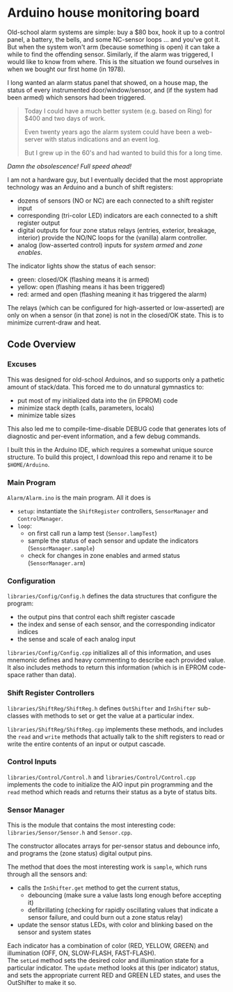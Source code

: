 # Arduino house monitoring board

Old-school alarm systems are simple: buy a $80 box, hook it up to a
control panel, a battery, the bells, and some NC-sensor loops ... 
and you've got it.  But when the system won't arm (because something
is open) it can take a while to find the offending sensor.  Similarly,
if the alarm was triggered, I would like to know from where.  This
is the situation we found ourselves in when we bought our first home
(in 1978).

I long wanted an alarm status panel that showed, on a house map, the
status of every instrumented door/window/sensor, and (if the system had
been armed) which sensors had been triggered.

> Today I could have a much better system (e.g. based on Ring) for $400
> and two days of work.
> 
> Even twenty years ago the alarm system could have been a web-server
> with status indications and an event log.
>
> But I grew up in the 60's and had wanted to build this for a long time.

*Damn the obsolescence!  Full speed ahead!*

I am not a hardware guy, but I eventually decided that the most appropriate
technology was an Arduino and a bunch of shift registers:
   - dozens of sensors (NO or NC) are each connected to a shift register input
   - corresponding (tri-color LED) indicators are each connected to a shift register output
   - digital outputs for four zone status relays (entries, exterior, breakage, interior)
     provide the NO/NC loops for the (vanilla) alarm controller.
   - analog (low-asserted control) inputs for *system armed* and *zone enables*.

The indicator lights show the status of each sensor:
   - green: closed/OK (flashing means it is armed)
   - yellow: open (flashing means it has been triggered)
   - red: armed and open (flashing meaning it has triggered the alarm)

The relays (which can be configured for high-asserted or low-asserted) are only
on when a sensor (in that zone) is not in the closed/OK state.  This is to minimize
current-draw and heat.

## Code Overview

### Excuses

This was designed for old-school Arduinos, and so supports only a pathetic 
amount of stack/data.  This forced me to do unnatural gymnastics to:
   - put most of my initialized data into the (in EPROM) code
   - minimize stack depth (calls, parameters, locals)
   - minimize table sizes

This also led me to compile-time-disable DEBUG code that generates 
lots of diagnostic and per-event information, and a few debug commands.

I built this in the Arduino IDE, which requires a somewhat unique
source structure.  To build this project, I download this repo and 
rename it to be `$HOME/Arduino`.

### Main Program

`Alarm/Alarm.ino` is the main program.
All it does is 
   - `setup`: instantiate the `ShiftRegister` controllers, `SensorManager` and `ControlManager`.
   - `loop`:
      - on first call run a lamp test (`Sensor.lampTest`)
      - sample the status of each sensor and update the indicators (`SensorManager.sample`)
      - check for changes in zone enables and armed status (`SensorManager.arm`)

### Configuration

`libraries/Config/Config.h` defines the data structures that configure the program:
   - the output pins that control each shift register cascade
   - the index and sense of each sensor, and the corresponding indicator indices
   - the sense and scale of each analog input

`libraries/Config/Config.cpp` initializes all of this information, and uses 
mnemonic defines and heavy commenting to describe each provided value. 
It also includes methods to return this information (which is in 
EPROM code-space rather than data).

### Shift Register Controllers
`libraries/ShiftReg/ShiftReg.h` defines `OutShifter` and `InShifter` sub-classes
with methods to set or get the value at a particular index.

`libraries/ShiftReg/ShiftReg.cpp` implements these methods, and includes the
`read` and `write` methods that actually talk to the shift registers to read 
or write the entire contents of an input or output cascade.

### Control Inputs
`libraries/Control/Control.h` and `libraries/Control/Control.cpp` implements
the code to initialize the AIO input pin programming and the `read` method
which reads and returns their status as a byte of status bits.

### Sensor Manager
This is the module that contains the most interesting code:
`libraries/Sensor/Sensor.h` and `Sensor.cpp`.

The constructor allocates arrays for per-sensor status and debounce info,
and programs the (zone status) digital output pins.

The method that does the most interesting work is `sample`, which runs through
all the sensors and:
   - calls the `InShifter.get` method to get the current status,
      - debouncing (make sure a value lasts long enough before accepting it)
      - defibrillating (checking for rapidly oscillating values that indicate
        a sensor failure, and could burn out a zone status relay)
   - update the sensor status LEDs, with color and blinking based on the sensor and system states

Each indicator has a combination of color (RED, YELLOW, GREEN) and illumination (OFF, ON, SLOW-FLASH, FAST-FLASH).  
The `setLed` method sets the desired color and illumination state for a particular indicator.
The `update` method looks at this (per indicator) status, and sets the appropriate
current RED and GREEN LED states, and uses the OutShifter to make it so.
